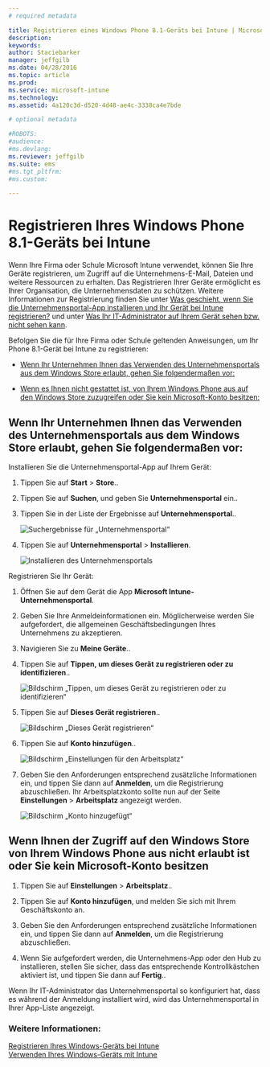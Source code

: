 ```yaml
---
# required metadata

title: Registrieren eines Windows Phone 8.1-Geräts bei Intune | Microsoft Intune
description:
keywords:
author: Staciebarker
manager: jeffgilb
ms.date: 04/28/2016
ms.topic: article
ms.prod:
ms.service: microsoft-intune
ms.technology:
ms.assetid: 4a120c3d-d520-4d48-ae4c-3338ca4e7bde

# optional metadata

#ROBOTS:
#audience:
#ms.devlang:
ms.reviewer: jeffgilb
ms.suite: ems
#ms.tgt_pltfrm:
#ms.custom:

---
```



# Registrieren Ihres Windows Phone 8.1-Geräts bei Intune

Wenn Ihre Firma oder Schule Microsoft Intune verwendet, können Sie Ihre Geräte registrieren, um Zugriff auf die Unternehmens-E-Mail, Dateien und weitere Ressourcen zu erhalten. Das Registrieren Ihrer Geräte ermöglicht es Ihrer Organisation, die Unternehmensdaten zu schützen. Weitere Informationen zur Registrierung finden Sie unter [Was geschieht, wenn Sie die Unternehmensportal-App installieren und Ihr Gerät bei Intune registrieren?](what-happens-if-you-install-the-company-portal-app-and-enroll-your-device-in-intune-windows.md) und unter [Was Ihr IT-Administrator auf Ihrem Gerät sehen bzw. nicht sehen kann](what-can-your-it-administrator-see-when-you-enroll-your-device-in-intune-windows.md).


Befolgen Sie die für Ihre Firma oder Schule geltenden Anweisungen, um Ihr Phone 8.1-Gerät bei Intune zu registrieren:

-   [Wenn Ihr Unternehmen Ihnen das Verwenden des Unternehmensportals aus dem Windows Store erlaubt, gehen Sie folgendermaßen vor:](#if-your-company-lets-you-use-the-company-portal-from-the-windows-store)

-   [Wenn es Ihnen nicht gestattet ist, von Ihrem Windows Phone aus auf den Windows Store zuzugreifen oder Sie kein Microsoft-Konto besitzen:](#if-you-are-not-allowed-to-access-the-windows-store-from-your-windows-phone-or-if-you-do-not-have-a-microsoft-account)

## Wenn Ihr Unternehmen Ihnen das Verwenden des Unternehmensportals aus dem Windows Store erlaubt, gehen Sie folgendermaßen vor:
Installieren Sie die Unternehmensportal-App auf Ihrem Gerät:

1.  Tippen Sie auf **Start** &gt; **Store**..

2.  Tippen Sie auf **Suchen**, und geben Sie **Unternehmensportal** ein..

3.  Tippen Sie in der Liste der Ergebnisse auf **Unternehmensportal**..

    ![Suchergebnisse für „Unternehmensportal“](./media/WP81-1-CP-search-store-v2.png)

4.  Tippen Sie auf **Unternehmensportal**  &gt; **Installieren**.

    ![Installieren des Unternehmensportals](./media/WP81-2-CP-install-v2.png)

Registrieren Sie Ihr Gerät:

1.  Öffnen Sie auf dem Gerät die App **Microsoft Intune-Unternehmensportal**.

2.  Geben Sie Ihre Anmeldeinformationen ein. Möglicherweise werden Sie aufgefordert, die allgemeinen Geschäftsbedingungen Ihres Unternehmens zu akzeptieren.

3.  Navigieren Sie zu **Meine Geräte**..

4.  Tippen Sie auf **Tippen, um dieses Gerät zu registrieren oder zu identifizieren**..

    ![Bildschirm „Tippen, um dieses Gerät zu registrieren oder zu identifizieren“](./media/WP81-enroll-1-swipe-my-devices.png)

5.  Tippen Sie auf **Dieses Gerät registrieren**..

    ![Bildschirm „Dieses Gerät registrieren“](./media/WP81-enroll-2-enroll-this-device.png)

6.  Tippen Sie auf **Konto hinzufügen**..

    ![Bildschirm „Einstellungen für den Arbeitsplatz“](./media/WP81-enroll-3-workplace-add-acct.png)

7.  Geben Sie den Anforderungen entsprechend zusätzliche Informationen ein, und tippen Sie dann auf **Anmelden**, um die Registrierung abzuschließen. Ihr Arbeitsplatzkonto sollte nun auf der Seite **Einstellungen** &gt; **Arbeitsplatz** angezeigt werden.

    ![Bildschirm „Konto hinzugefügt“](./media/WP81-enroll-4-account-added.png)

## Wenn Ihnen der Zugriff auf den Windows Store von Ihrem Windows Phone aus nicht erlaubt ist oder Sie kein Microsoft-Konto besitzen

1.  Tippen Sie auf **Einstellungen** &gt; **Arbeitsplatz**..

2.  Tippen Sie auf **Konto hinzufügen**, und melden Sie sich mit Ihrem Geschäftskonto an.

3.  Geben Sie den Anforderungen entsprechend zusätzliche Informationen ein, und tippen Sie dann auf **Anmelden**, um die Registrierung abzuschließen.

4.  Wenn Sie aufgefordert werden, die Unternehmens-App oder den Hub zu installieren, stellen Sie sicher, dass das entsprechende Kontrollkästchen aktiviert ist, und tippen Sie dann auf **Fertig**..

Wenn Ihr IT-Administrator das Unternehmensportal so konfiguriert hat, dass es während der Anmeldung installiert wird, wird das Unternehmensportal in Ihrer App-Liste angezeigt.



### Weitere Informationen:
[Registrieren Ihres Windows-Geräts bei Intune](enroll-your-device-in-intune-windows.md)</br>
[Verwenden Ihres Windows-Geräts mit Intune](using-your-windows-device-with-intune.md)



<!--HONumber=May16_HO1-->


